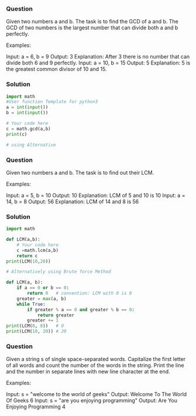
### Question 
Given two numbers a and b. The task is to find the GCD of  a and b.
The GCD of two numbers is the largest number that can divide both a and b perfectly.

Examples:

Input: a = 6, b = 9
Output: 3
Explanation: After 3 there is no number that can divide both 6 and 9 perfectly.
Input: a = 10, b = 15
Output: 5
Explanation: 5 is the greatest common divisor of 10 and 15.

### Solution 
```python
import math
#User function Template for python3
a = int(input())
b = int(input())

# Your code here
c = math.gcd(a,b)
print(c)

# using Alternative 

```

### Question 
Given two numbers a and b. The task is to find out their LCM.

Examples:

Input: a = 5, b = 10
Output: 10
Explanation: LCM of 5 and 10 is 10
Input: a = 14, b = 8
Output: 56
Explanation: LCM of 14 and 8 is 56

### Solution
```python
import math

def LCM(a,b):
    # Your code here
    c =math.lcm(a,b)
    return c
print(LCM(10,20))

# Alternatively using Brute force Method

def LCM(a, b):
    if a == 0 or b == 0:
        return 0   # convention: LCM with 0 is 0
    greater = max(a, b)
    while True:
        if greater % a == 0 and greater % b == 0:
            return greater
        greater += 1
print(LCM(0, 8))   # 0
print(LCM(10, 20)) # 20
```

### Question 
Given a string s of single space-separated words. Capitalize the first letter of all words and count the number of the words in the string. Print the line and the number in separate lines with new line character at the end.

Examples:

Input: s = "welcome to the world of geeks"
Output: 
Welcome To The World Of Geeks
6
Input: s = "are you enjoying programming"
Output:
Are You Enjoying Programming
4 